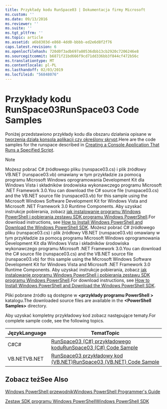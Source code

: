 ```yaml
---
title: Przykłady kodu RunSpace03 | Dokumentacja firmy Microsoft
ms.custom: ''
ms.date: 09/13/2016
ms.reviewer: ''
ms.suite: ''
ms.tgt_pltfrm: ''
ms.topic: article
ms.assetid: a6b8303d-e868-4dd0-bbbb-ed2e6d8f2f76
caps.latest.revision: 6
ms.openlocfilehash: 720d0f3adb697a80536dbb13cb2920c7206246e8
ms.sourcegitcommit: b6871f21bd666f9cd71dd336bb3f844cf472b56c
ms.translationtype: MT
ms.contentlocale: pl-PL
ms.lasthandoff: 02/03/2019
ms.locfileid: "56848076"
---
```

# <a name="runspace03-code-samples"></a><span data-ttu-id="98a33-102">Przykłady kodu RunSpace03</span><span class="sxs-lookup"><span data-stu-id="98a33-102">RunSpace03 Code Samples</span></span>

<span data-ttu-id="98a33-103">Poniżej przedstawiono przykłady kodu dla obszaru działania opisane w [tworzenia działa konsola aplikacji czy określony skrypt](http://msdn.microsoft.com/en-us/a93e6006-36db-4bcc-b9da-c5bebf4ffd68).</span><span class="sxs-lookup"><span data-stu-id="98a33-103">Here are the code samples for the runspace described in [Creating a Console Application That Runs a Specified Script](http://msdn.microsoft.com/en-us/a93e6006-36db-4bcc-b9da-c5bebf4ffd68).</span></span>

> [!NOTE]
> <span data-ttu-id="98a33-104">Możesz pobrać C# źródłowego pliku (runspace03.cs) i plik źródłowy VB.NET (runspace03.vb) omawiany w tym przykładzie za pomocą programu Microsoft Windows oprogramowania Development Kit dla Windows Vista i składników środowiska wykonawczego programu Microsoft .NET Framework 3.0.</span><span class="sxs-lookup"><span data-stu-id="98a33-104">You can download the C# source file (runspace03.cs) and the VB.NET source file (runspace03.vb) for this sample using the Microsoft Windows Software Development Kit for Windows Vista and Microsoft .NET Framework 3.0 Runtime Components.</span></span> <span data-ttu-id="98a33-105">Aby uzyskać instrukcje pobierania, zobacz [jak instalowanie programu Windows PowerShell i pobierania zestawu SDK programu Windows PowerShell](/powershell/developer/installing-the-windows-powershell-sdk).</span><span class="sxs-lookup"><span data-stu-id="98a33-105">For download instructions, see [How to Install Windows PowerShell and Download the Windows PowerShell SDK](/powershell/developer/installing-the-windows-powershell-sdk).</span></span>
> <span data-ttu-id="98a33-106">Możesz pobrać C# źródłowego pliku (runspace03.cs) i plik źródłowy VB.NET (runspace03.vb) omawiany w tym przykładzie za pomocą programu Microsoft Windows oprogramowania Development Kit dla Windows Vista i składników środowiska wykonawczego programu Microsoft .NET Framework 3.0.</span><span class="sxs-lookup"><span data-stu-id="98a33-106">You can download the C# source file (runspace03.cs) and the VB.NET source file (runspace03.vb) for this sample using the Microsoft Windows Software Development Kit for Windows Vista and Microsoft .NET Framework 3.0 Runtime Components.</span></span> <span data-ttu-id="98a33-107">Aby uzyskać instrukcje pobierania, zobacz [jak instalowanie programu Windows PowerShell i pobierania zestawu SDK programu Windows PowerShell](/powershell/developer/installing-the-windows-powershell-sdk).</span><span class="sxs-lookup"><span data-stu-id="98a33-107">For download instructions, see [How to Install Windows PowerShell and Download the Windows PowerShell SDK](/powershell/developer/installing-the-windows-powershell-sdk).</span></span>
>
> <span data-ttu-id="98a33-108">Pliki pobrane źródło są dostępne w  **\<przykłady programu PowerShell >** katalogu.</span><span class="sxs-lookup"><span data-stu-id="98a33-108">The downloaded source files are available in the **\<PowerShell Samples>** directory.</span></span>

<span data-ttu-id="98a33-109">Aby uzyskać kompletny przykładowy kod zobacz następujące tematy.</span><span class="sxs-lookup"><span data-stu-id="98a33-109">For complete sample code, see the following topics.</span></span>

|<span data-ttu-id="98a33-110">Język</span><span class="sxs-lookup"><span data-stu-id="98a33-110">Language</span></span>|<span data-ttu-id="98a33-111">Temat</span><span class="sxs-lookup"><span data-stu-id="98a33-111">Topic</span></span>|
|--------------|-----------|
|<span data-ttu-id="98a33-112">C#</span><span class="sxs-lookup"><span data-stu-id="98a33-112">C#</span></span>|[<span data-ttu-id="98a33-113">RunSpace03 (C#) przykładowego kodu</span><span class="sxs-lookup"><span data-stu-id="98a33-113">RunSpace03 (C#) Code Sample</span></span>](./runspace03-csharp-code-sample.md)|
|<span data-ttu-id="98a33-114">VB.NET</span><span class="sxs-lookup"><span data-stu-id="98a33-114">VB.NET</span></span>|[<span data-ttu-id="98a33-115">RunSpace03 przykładowy kod (VB.NET)</span><span class="sxs-lookup"><span data-stu-id="98a33-115">RunSpace03 (VB.NET) Code Sample</span></span>](./runspace03-vb-net-code-sample.md)|

## <a name="see-also"></a><span data-ttu-id="98a33-116">Zobacz też</span><span class="sxs-lookup"><span data-stu-id="98a33-116">See Also</span></span>

[<span data-ttu-id="98a33-117">Windows PowerShell przewodnik</span><span class="sxs-lookup"><span data-stu-id="98a33-117">Windows PowerShell Programmer's Guide</span></span>](./windows-powershell-programmer-s-guide.md)

[<span data-ttu-id="98a33-118">Zestaw SDK programu Windows PowerShell</span><span class="sxs-lookup"><span data-stu-id="98a33-118">Windows PowerShell SDK</span></span>](../windows-powershell-reference.md)